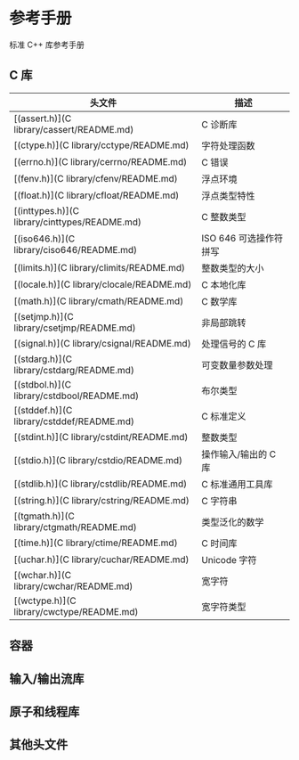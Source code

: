 # 参考手册

标准 C++ 库参考手册

## C 库

头文件                                                   | 描述
-------------------------------------------------------- | ---------
[<cassert>(assert.h)](C library/cassert/README.md)       | C 诊断库
[<cctype>(ctype.h)](C library/cctype/README.md)          | 字符处理函数
[<cerrno>(errno.h)](C library/cerrno/README.md)          | C 错误
[<cfenv>(fenv.h)](C library/cfenv/README.md)             | 浮点环境
[<cfloat>(float.h)](C library/cfloat/README.md)          | 浮点类型特性
[<cinttypes>(inttypes.h)](C library/cinttypes/README.md) | C 整数类型
[<ciso646>(iso646.h)](C library/ciso646/README.md)       | ISO 646 可选操作符拼写
[<climits>(limits.h)](C library/climits/README.md)       | 整数类型的大小
[<clocale>(locale.h)](C library/clocale/README.md)       | C 本地化库
[<cmath>(math.h)](C library/cmath/README.md)             | C 数学库
[<csetjmp>(setjmp.h)](C library/csetjmp/README.md)       | 非局部跳转
[<csignal>(signal.h)](C library/csignal/README.md)       | 处理信号的 C 库
[<cstdarg>(stdarg.h)](C library/cstdarg/README.md)       | 可变数量参数处理
[<cstdbool>(stdbol.h)](C library/cstdbool/README.md)     | 布尔类型
[<cstddef>(stddef.h)](C library/cstddef/README.md)       | C 标准定义
[<cstdint>(stdint.h)](C library/cstdint/README.md)       | 整数类型
[<cstdio>(stdio.h)](C library/cstdio/README.md)          | 操作输入/输出的 C 库
[<cstdlib>(stdlib.h)](C library/cstdlib/README.md)       | C 标准通用工具库
[<cstring>(string.h)](C library/cstring/README.md)       | C 字符串
[<ctgmath>(tgmath.h)](C library/ctgmath/README.md)       | 类型泛化的数学
[<ctime>(time.h)](C library/ctime/README.md)             | C 时间库
[<cuchar>(uchar.h)](C library/cuchar/README.md)          | Unicode 字符
[<cwchar>(wchar.h)](C library/cwchar/README.md)          | 宽字符
[<cwctype>(wctype.h)](C library/cwctype/README.md)       | 宽字符类型


## 容器



## 输入/输出流库




## 原子和线程库




## 其他头文件
